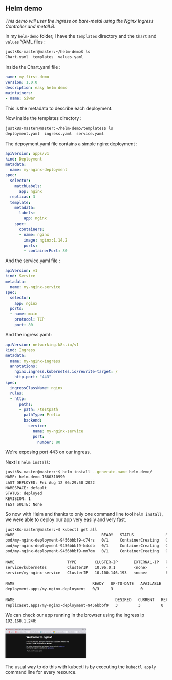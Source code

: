 ## Helm demo
*This demo will user the ingress on bare-metal using the Nginx Ingress Controller and metalLB.*

In my `helm-demo` folder, I have the `templates` directory and the `Chart` and `values` YAML files :
```bash
justk8s-master@master:~/helm-demo$ ls
Chart.yaml  templates  values.yaml
```
Inside the Chart.yaml file :
```YAML
name: my-first-demo
version: 1.0.0
description: easy helm demo
maintainers:
- name: Siwar
```
This is the metadata to describe each deployment.

Now inside the templates directory :
```bash
justk8s-master@master:~/helm-demo/templates$ ls
deployment.yaml  ingress.yaml  service.yaml
```
The depoyment.yaml file contains a simple nginx deployment :
```YAML
apiVersion: apps/v1
kind: Deployment
metadata: 
  name: my-nginx-deployment
spec:
  selector:
    matchLabels:
      app: nginx
  replicas: 3
  template:
    metadata:
      labels:
        app: nginx
    spec:
      containers:
      - name: nginx
        image: nginx:1.14.2
        ports:
        - containerPort: 80

```
And the service.yaml file :
``` YAML
apiVersion: v1
kind: Service
metadata: 
  name: my-nginx-service
spec:
  selector:
    app: nginx
  ports:
  - name: main
    protocol: TCP
    port: 80
```
And the ingress.yaml :
```YAML
apiVersion: networking.k8s.io/v1
kind: Ingress
metadata:
  name: my-nginx-ingress
  annotations:
    nginx.ingress.kubernetes.io/rewrite-target: /
    http.port: "443"
spec:
  ingressClassName: nginx
  rules:
  - http:
      paths:
      - path: /testpath
        pathType: Prefix
        backend:
          service:
            name: my-nginx-service
            port:
              number: 80

```
We're exposing port 443 on our ingress.

Next is `helm install`:
```bash 
justk8s-master@master:~$ helm install --generate-name helm-demo/
NAME: helm-demo-1660310990
LAST DEPLOYED: Fri Aug 12 06:29:50 2022
NAMESPACE: default
STATUS: deployed
REVISION: 1
TEST SUITE: None
```
So now with Helm and thanks to only one command line tool `helm install`, we were able to deploy our app very easily and very fast.
```bash
justk8s-master@master:~$ kubectl get all
NAME                                      READY   STATUS              RESTARTS   AGE
pod/my-nginx-deployment-9456bbbf9-c74rs   0/1     ContainerCreating   0          11s
pod/my-nginx-deployment-9456bbbf9-k4cdb   0/1     ContainerCreating   0          11s
pod/my-nginx-deployment-9456bbbf9-mm7dm   0/1     ContainerCreating   0          11s

NAME                       TYPE        CLUSTER-IP       EXTERNAL-IP   PORT(S)   AGE
service/kubernetes         ClusterIP   10.96.0.1        <none>        443/TCP   22m
service/my-nginx-service   ClusterIP   10.100.146.193   <none>        80/TCP    11s

NAME                                  READY   UP-TO-DATE   AVAILABLE   AGE
deployment.apps/my-nginx-deployment   0/3     3            0           11s

NAME                                            DESIRED   CURRENT   READY   AGE
replicaset.apps/my-nginx-deployment-9456bbbf9   3         3         0       11s
```
We can check our app running in the browser using the ingress ip `192.168.1.240`:

<img src="nginx.png" width=50% height=50%>

The usual way to do this with kubectl is by executing the `kubectl apply` command line for every resource.

